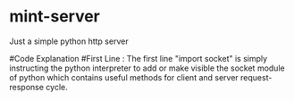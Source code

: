 # mint-server
Just a simple python http server

#Code Explanation
#First Line : The first line "import socket" is simply instructing the python interpreter to add or make visible the socket module of python which contains useful methods for client and server request-response cycle. 
